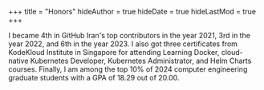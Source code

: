 +++
title = "Honors"
hideAuthor = true
hideDate = true
hideLastMod = true
+++

I became 4th in GitHub Iran's top contributors in the year 2021, 3rd in the year 2022, and 6th in the year 2023. I also got three certificates from KodeKloud Institute in Singapore for attending Learning Docker, cloud-native Kubernetes Developer, Kubernetes Administrator, and Helm Charts courses. Finally, I am among the top 10% of 2024 computer engineering graduate students with a GPA of 18.29 out of 20.00.
